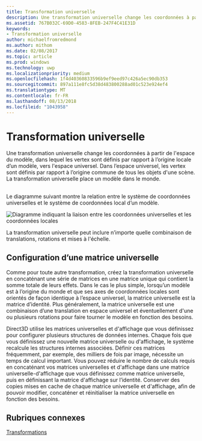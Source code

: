 ```yaml
---
title: Transformation universelle
description: Une transformation universelle change les coordonnées à partir de l'espace du modèle, dans lequel les sommets sont définis par rapport à l’origine locale d’un modèle, vers l'espace universel.
ms.assetid: 767B032C-69D0-4583-8FEB-247F4C41E31D
keywords:
- Transformation universelle
author: michaelfromredmond
ms.author: mithom
ms.date: 02/08/2017
ms.topic: article
ms.prod: windows
ms.technology: uwp
ms.localizationpriority: medium
ms.openlocfilehash: 1f4d40360833596b9ef9eed97c426a5ec90db353
ms.sourcegitcommit: 897a111e8fc5d38d483800288ad01c523e924ef4
ms.translationtype: MT
ms.contentlocale: fr-FR
ms.lasthandoff: 08/13/2018
ms.locfileid: "1043958"
---
```

# <a name="world-transform"></a>Transformation universelle


Une transformation universelle change les coordonnées à partir de l'espace du modèle, dans lequel les vertex sont définis par rapport à l’origine locale d’un modèle, vers l'espace universel. Dans l’espace universel, les vertex sont définis par rapport à l’origine commune de tous les objets d'une scène. La transformation universelle place un modèle dans le monde.

## <span id="What_Is_a_World_Transform"></span><span id="what_is_a_world_transform"></span><span id="WHAT_IS_A_WORLD_TRANSFORM"></span>


Le diagramme suivant montre la relation entre le système de coordonnées universelles et le système de coordonnées local d’un modèle.

![Diagramme indiquant la liaison entre les coordonnées universelles et les coordonnées locales](images/worldcrd.png)

La transformation universelle peut inclure n’importe quelle combinaison de translations, rotations et mises à l'échelle.

## <a name="span-idsettingupaworldmatrixxmlspansetting-up-a-world-matrix"></a><span id="SETTING_UP_A_WORLD_MATRIX.XML"></span>Configuration d’une matrice universelle


Comme pour toute autre transformation, créez la transformation universelle en concaténant une série de matrices en une matrice unique qui contient la somme totale de leurs effets. Dans le cas le plus simple, lorsqu’un modèle est à l’origine du monde et que ses axes de coordonnées locales sont orientés de façon identique à l’espace universel, la matrice universelle est la matrice d’identité. Plus généralement, la matrice universelle est une combinaison d’une translation en espace universel et éventuellement d'une ou plusieurs rotations pour faire tourner le modèle en fonction des besoins.

Direct3D utilise les matrices universelles et d'affichage que vous définissez pour configurer plusieurs structures de données internes. Chaque fois que vous définissez une nouvelle matrice universelle ou d'affichage, le système recalcule les structures internes associées. Définir ces matrices fréquemment, par exemple, des milliers de fois par image, nécessite un temps de calcul important. Vous pouvez réduire le nombre de calculs requis en concaténant vos matrices universelles et d'affichage dans une matrice universelle-d'affichage que vous définissez comme matrice universelle, puis en définissant la matrice d'affichage sur l’identité. Conserver des copies mises en cache de chaque matrice universelle et d'affichage, afin de pouvoir modifier, concaténer et réinitialiser la matrice universelle en fonction des besoins.

## <a name="span-idrelated-topicsspanrelated-topics"></a><span id="related-topics"></span>Rubriques connexes


[Transformations](transforms.md)

 

 




